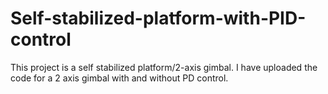 # Self-stabilized-platform-with-PID-control
  This project is a self stabilized platform/2-axis gimbal. I have uploaded the code for a 2 axis gimbal with and without PD control.
